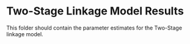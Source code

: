 # Two-Stage Linkage Model Results

This folder should contain the parameter estimates for the Two-Stage linkage model.
